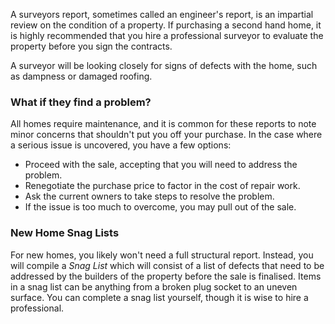 A surveyors report, sometimes called an engineer's report, is an impartial review on the condition of a property.
 If purchasing a second hand home, it is highly recommended that you hire a professional surveyor to evaluate the property before you sign the contracts.

A surveyor will be looking closely for signs of defects with the home, such as dampness or damaged roofing. 
 

### What if they find a problem?

All homes require maintenance, and it is common for these reports to note minor concerns that shouldn't put you off your purchase. 
 In the case where a serious issue is uncovered, you have a few options:
 
* Proceed with the sale, accepting that you will need to address the problem.
* Renegotiate the purchase price to factor in the cost of repair work.
* Ask the current owners to take steps to resolve the problem.
* If the issue is too much to overcome, you may pull out of the sale.


### New Home Snag Lists

For new homes, you likely won't need a full structural report. Instead, you will compile a *Snag List* which will consist of a list of defects that need 
 to be addressed by the builders of the property before the sale is finalised. Items in a snag list can be anything from a broken plug socket to an uneven surface.
 You can complete a snag list yourself, though it is wise to hire a professional. 
 